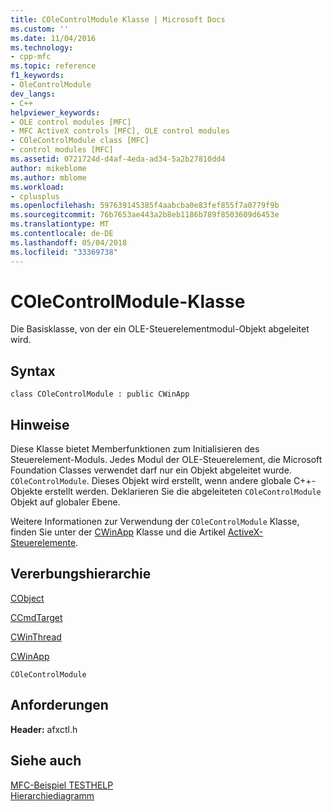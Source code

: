 ```yaml
---
title: COleControlModule Klasse | Microsoft Docs
ms.custom: ''
ms.date: 11/04/2016
ms.technology:
- cpp-mfc
ms.topic: reference
f1_keywords:
- OleControlModule
dev_langs:
- C++
helpviewer_keywords:
- OLE control modules [MFC]
- MFC ActiveX controls [MFC], OLE control modules
- COleControlModule class [MFC]
- control modules [MFC]
ms.assetid: 0721724d-d4af-4eda-ad34-5a2b27810dd4
author: mikeblome
ms.author: mblome
ms.workload:
- cplusplus
ms.openlocfilehash: 597639145385f4aabcba0e83fef855f7a0779f9b
ms.sourcegitcommit: 76b7653ae443a2b8eb1186b789f8503609d6453e
ms.translationtype: MT
ms.contentlocale: de-DE
ms.lasthandoff: 05/04/2018
ms.locfileid: "33369738"
---
```

# <a name="colecontrolmodule-class"></a>COleControlModule-Klasse
Die Basisklasse, von der ein OLE-Steuerelementmodul-Objekt abgeleitet wird.  
  
## <a name="syntax"></a>Syntax  
  
```  
class COleControlModule : public CWinApp  
```  
  
## <a name="remarks"></a>Hinweise  
 Diese Klasse bietet Memberfunktionen zum Initialisieren des Steuerelement-Moduls. Jedes Modul der OLE-Steuerelement, die Microsoft Foundation Classes verwendet darf nur ein Objekt abgeleitet wurde. `COleControlModule`. Dieses Objekt wird erstellt, wenn andere globale C++-Objekte erstellt werden. Deklarieren Sie die abgeleiteten `COleControlModule` Objekt auf globaler Ebene.  
  
 Weitere Informationen zur Verwendung der `COleControlModule` Klasse, finden Sie unter der [CWinApp](../../mfc/reference/cwinapp-class.md) Klasse und die Artikel [ActiveX-Steuerelemente](../../mfc/mfc-activex-controls.md).  
  
## <a name="inheritance-hierarchy"></a>Vererbungshierarchie  
 [CObject](../../mfc/reference/cobject-class.md)  
  
 [CCmdTarget](../../mfc/reference/ccmdtarget-class.md)  
  
 [CWinThread](../../mfc/reference/cwinthread-class.md)  
  
 [CWinApp](../../mfc/reference/cwinapp-class.md)  
  
 `COleControlModule`  
  
## <a name="requirements"></a>Anforderungen  
 **Header:** afxctl.h  
  
## <a name="see-also"></a>Siehe auch  
 [MFC-Beispiel TESTHELP](../../visual-cpp-samples.md)   
 [Hierarchiediagramm](../../mfc/hierarchy-chart.md)



